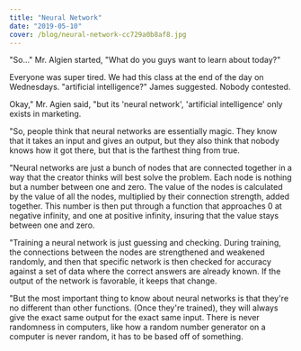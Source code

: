 ```yaml
---
title: "Neural Network"
date: "2019-05-10"
cover: /blog/neural-network-cc729a0b8af8.jpg
---
```


"So..." Mr. Algien started, "What do you guys want to learn about today?"

Everyone was super tired. We had this class at the end of the day on Wednesdays. "artificial intelligence?" James suggested. Nobody contested.

Okay," Mr. Agien said, "but its 'neural network', 'artificial intelligence' only exists in marketing.

"So, people think that neural networks are essentially magic. They know that it takes an input and gives an output, but they also think that nobody knows how it got there, but that is the farthest thing from true.

"Neural networks are just a bunch of nodes that are connected together in a way that the creator thinks will best solve the problem. Each node is nothing but a number between one and zero. The value of the nodes is calculated by the value of all the nodes, multiplied by their connection strength, added together. This number is then put through a function that approaches 0 at negative infinity, and one at positive infinity, insuring that the value stays between one and zero.

"Training a neural network is just guessing and checking. During training, the connections between the nodes are strengthened and weakened randomly, and then that specific network is then checked for accuracy against a set of data where the correct answers are already known. If the output of the network is favorable, it keeps that change.

"But the most important thing to know about neural networks is that they're no different than other functions. (Once they're trained), they will always give the exact same output for the exact same input. There is never randomness in computers, like how a random number generator on a computer is never random, it has to be based off of something.

